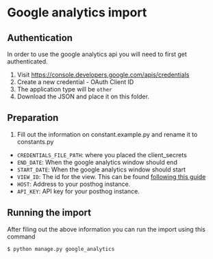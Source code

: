 # Google analytics import

## Authentication
In order to use the google analytics api you will need to first get authenticated.

1. Visit https://console.developers.google.com/apis/credentials
2. Create a new credential - OAuth Client ID
3. The application type will be `other`
4. Download the JSON and place it on this folder.

## Preparation

1. Fill out the information on constant.example.py and rename it to constants.py
  * `CREDENTIALS_FILE_PATH`: where you placed the client_secrets
  * `END_DATE`: When the google analytics window should end
  * `START_DATE`: When the google analytics window should start
  * `VIEW_ID`: The id for the view. This can be found [following this guide](https://stackoverflow.com/a/47921777)
  * `HOST`: Address to your posthog instance.
  * `API_KEY`: API key for your posthog instance.


## Running the import

After filing out the above information you can run the import using this command

`$ python manage.py google_analytics`